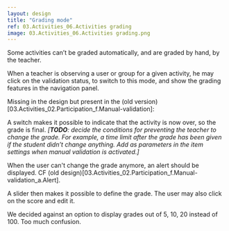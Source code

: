 ```yaml
---
layout: design
title: "Grading mode"
ref: 03.Activities_06.Activities grading
image: 03.Activities_06.Activities grading.png
---
```


Some activities can’t be graded automatically, and are graded by hand,  by the teacher.

When a teacher is observing a user or group for a given activity, he may click on the validation status, to switch to this mode, and show the grading features in the navigation panel.

Missing in the design but present in the (old version)[03.Activities_02.Participation_f.Manual-validation]:

A switch makes it possible to indicate that the activity is now over, so the grade is final.
*[**TODO**: decide the conditions for preventing the teacher to change the grade. For example, a time limit after the grade has been given if the student didn’t change anything. Add as parameters in the item settings when manual validation is activated.]*

When the user can't change the grade anymore, an alert should be displayed. CF (old design)[03.Activities_02.Participation_f.Manual-validation_a.Alert].


A slider then makes it possible to define the grade. The user may also click on the score and edit it. 

We decided against an option to display grades out of 5, 10, 20 instead of 100. Too much confusion.
